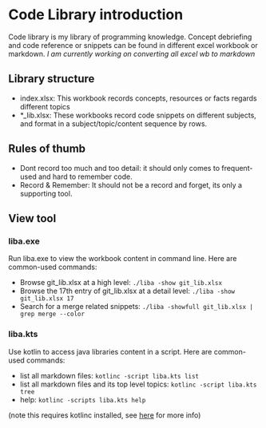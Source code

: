 # Code Library introduction
Code library is my library of programming knowledge. Concept debriefing and code reference or snippets can be found in different excel workbook or markdown. *I am currently working on converting all excel wb to markdown*

## Library structure 
- index.xlsx: This workbook records concepts, resources or facts regards different topics
- \*\_lib.xlsx: These workbooks record code snippets on different subjects, and format in a subject/topic/content sequence by rows.

## Rules of thumb
- Dont record too much and too detail: it should only comes to frequent-used and hard to remember code.
- Record & Remember: It should not be a record and forget, its only a supporting tool.

## View tool

### liba.exe
Run liba.exe to view the workbook content in command line. Here are common-used commands:
- Browse git_lib.xlsx at a high level:  `./liba -show git_lib.xlsx`
- Browse the 17th entry of git_lib.xlsx at a detail level:  `./liba -show git_lib.xlsx 17`
- Search for a merge related snippets: `./liba -showfull git_lib.xlsx | grep merge --color`

### liba.kts 
Use kotlin to access java libraries content in a script. Here are common-used commands:
- list all markdown files: `kotlinc -script liba.kts list`
- list all markdown files and its top level topics: `kotlinc -script liba.kts tree`
- help: `kotlinc -scripts liba.kts help`

(note this requires kotlinc installed, see [here](https://kotlinlang.org/docs/tutorials/command-line.html) for more info)

